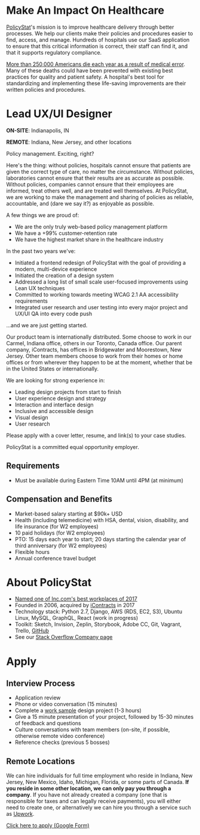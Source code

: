 # Make An Impact On Healthcare

[PolicyStat]: http://www.icontracts.com/policy-management/
[Medical Study]: https://hub.jhu.edu/2016/05/03/medical-errors-third-leading-cause-of-death
[Named one of Inc.com's best workplaces of 2017]: https://www.inc.com/profile/policystat
[iContracts]: http://www.icontracts.com
[GitHub]: https://github.com/policystat
[Stack Overflow Company page]: https://stackoverflow.com/jobs/companies/policystat
[work sample]: https://medium.com/policystat-product-development/why-all-jobs-interviews-should-include-doing-real-work-34b54d393939
[Upwork]: https://upwork.com
[Apply]: http://bit.ly/pstat-lead-designer-hire-2019-apply-github

[PolicyStat]'s mission is to improve healthcare delivery through better processes. We help our clients make their policies and procedures easier to find, access, and manage. Hundreds of hospitals use our SaaS application to ensure that this critical information is correct, their staff can find it, and that it supports regulatory compliance.

[More than 250,000 Americans die each year as a result of medical error][Medical Study]. Many of these deaths could have been prevented with existing best practices for quality and patient safety. A hospital's best tool for standardizing and implementing these life-saving improvements are their written policies and procedures.

# Lead UX/UI Designer

**ON-SITE**: Indianapolis, IN

**REMOTE**: Indiana, New Jersey, and other locations

Policy management. Exciting, right?

Here's the thing:
without policies,
hospitals cannot ensure that patients are given the correct type of care,
no matter the circumstance.
Without policies,
laboratories cannot ensure that their results are as accurate as possible.
Without policies,
companies cannot ensure that their employees are informed,
treat others well,
and are treated well themselves.
At PolicyStat,
we are working to make the management and sharing of policies as reliable,
accountable,
and (dare we say it?) as enjoyable as possible.

A few things we are proud of:

- We are the only truly web-based policy management platform
- We have a +99% customer-retention rate
- We have the highest market share in the healthcare industry

In the past two years we've:

- Initiated a frontend redesign of PolicyStat
  with the goal of providing a modern, multi-device experience
- Initiated the creation of a design system
- Addressed a long list of small scale user-focused improvements using Lean UX techniques
- Committed to working towards meeting WCAG 2.1 AA accessibility requirements
- Integrated user research and user testing into every major project and UX/UI QA into every code push

...and we are just getting started.

Our product team is internationally distributed.
Some choose to work in our Carmel, Indiana office, others in our Toronto, Canada office.
Our parent company, iContracts, has offices in Bridgewater and Moorestown, New Jersey.
Other team members choose to work from their homes or home offices
or from wherever they happen to be at the moment,
whether that be in the United States or internationally.

We are looking for strong experience in:

- Leading design projects from start to finish
- User experience design and strategy
- Interaction and interface design
- Inclusive and accessible design
- Visual design
- User research

Please apply with a cover letter,
resume,
and link(s) to your case studies.

PolicyStat is a committed equal opportunity employer.

## Requirements

- Must be available during Eastern Time 10AM until 4PM (at minimum)

## Compensation and Benefits

- Market-based salary starting at $90k+ USD
- Health (including telemedicine) with HSA, dental, vision, disability, and life insurance
  (for W2 employees)
- 10 paid holidays (for W2 employees)
- PTO: 15 days each year to start; 20 days starting the calendar year of third anniversary
  (for W2 employees)
- Flexible hours
- Annual conference travel budget

# About PolicyStat

- [Named one of Inc.com's best workplaces of 2017]
- Founded in 2006, acquired by [iContracts] in 2017
- Technology stack: Python 2.7, Django, AWS (RDS, EC2, S3), Ubuntu Linux, MySQL, GraphQL, React (work in progress)
- Toolkit: Sketch, Invision, Zeplin, Storybook, Adobe CC, Git, Vagrant, Trello, [GitHub]
- See our [Stack Overflow Company page]

# Apply

## Interview Process

- Application review
- Phone or video conversation (15 minutes)
- Complete a [work sample] design project (1-3 hours)
- Give a 15 minute presentation of your project,
  followed by 15-30 minutes of feedback and questions
- Culture conversations with team members
  (on-site, if possible, otherwise remote video conference)
- Reference checks (previous 5 bosses)

## Remote Locations

We can hire individuals for full time employment who reside in
Indiana, New Jersey, New Mexico, Idaho, Michigan, Florida, or some parts of Canada.
**If you reside in some other location, we can only pay you through a
company**.
If you have not already created a company
(one that is responsible for taxes and can legally receive payments),
you will either need to create one,
or alternatively we can hire you through a service such as
[Upwork].

[Click here to apply (Google Form)][Apply]
